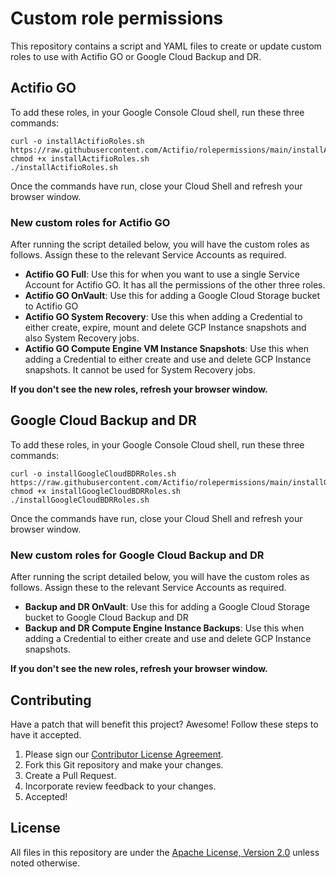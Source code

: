 # Custom role permissions
This repository contains a script and YAML files to create or update custom roles to use with Actifio GO or Google Cloud Backup and DR.

## Actifio GO

To add these roles, in your Google Console Cloud shell, run these three commands:

```
curl -o installActifioRoles.sh https://raw.githubusercontent.com/Actifio/rolepermissions/main/installActifioRoles.sh
chmod +x installActifioRoles.sh
./installActifioRoles.sh
```
Once the commands have run, close your Cloud Shell and refresh your browser window.

### New custom roles for Actifio GO

After running the script detailed below, you will have the  custom roles as follows.  Assign these to the relevant Service Accounts as required.

* **Actifio GO Full**: Use this for when you want to use a single Service Account for Actifio GO.  It has all the permissions of the other three roles.
* **Actifio GO OnVault**: Use this for adding a Google Cloud Storage bucket to Actifio GO
* **Actifio GO System Recovery**: Use this when adding a Credential to either create, expire, mount and delete GCP Instance snapshots and also System Recovery jobs.
* **Actifio GO Compute Engine VM Instance Snapshots**: Use this when adding a Credential to either create and use and delete GCP Instance snapshots.  It cannot be used for System Recovery jobs.  

**If you don't see the new roles, refresh your browser window.**

## Google Cloud Backup and DR

To add these roles, in your Google Console Cloud shell, run these three commands:

```
curl -o installGoogleCloudBDRRoles.sh https://raw.githubusercontent.com/Actifio/rolepermissions/main/installGoogleCloudBDRRoles.sh
chmod +x installGoogleCloudBDRRoles.sh
./installGoogleCloudBDRRoles.sh
```
Once the commands have run, close your Cloud Shell and refresh your browser window.

### New custom roles for Google Cloud Backup and DR

After running the script detailed below, you will have the  custom roles as follows.  Assign these to the relevant Service Accounts as required.

* **Backup and DR OnVault**: Use this for adding a Google Cloud Storage bucket to Google Cloud Backup and DR
* **Backup and DR Compute Engine Instance Backups**: Use this when adding a Credential to either create and use and delete GCP Instance snapshots. 

**If you don't see the new roles, refresh your browser window.**

## Contributing

Have a patch that will benefit this project? Awesome! Follow these steps to have
it accepted.

1.  Please sign our [Contributor License Agreement](CONTRIB.md).
1.  Fork this Git repository and make your changes.
1.  Create a Pull Request.
1.  Incorporate review feedback to your changes.
1.  Accepted!

## License

All files in this repository are under the
[Apache License, Version 2.0](LICENSE) unless noted otherwise.
